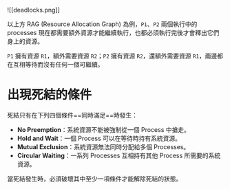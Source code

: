 ![[deadlocks.png]]

以上方 RAG (Resource Allocation Graph) 為例，`P1`、`P2` 兩個執行中的 processes 現在都需要額外資源才能繼續執行，也都必須執行完後才會釋出它們身上的資源。

`P1` 擁有資源 `R1`，額外需要資源 `R2`；`P2` 擁有資源 `R2`，還額外需要資源 `R1`，兩邊都在互相等待而沒有任何一個可繼續。

# 出現死結的條件

死結只有在下列四個條件==同時滿足==時發生：

- **No Preemption**：系統資源不能被強制從一個 Process 中搶走。
- **Hold and Wait**：一個 Process 可以在等待時持有系統資源。
- **Mutual Exclusion**：系統資源無法同時分配給多個 Processes。
- **Circular Waiting**：一系列 Processes 互相持有其他 Process 所需要的系統資源。

當死結發生時，必須破壞其中至少一項條件才能解除死結的狀態。

